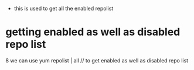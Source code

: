 * this is used to get all the enabled repolist



# getting enabled as well as disabled repo list

8 we can use yum repolist | all    // to get enabled as well as disabled repo list
